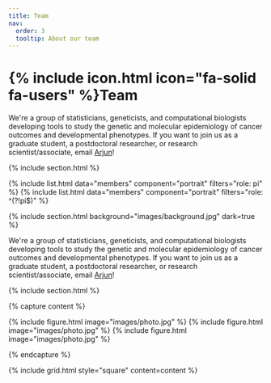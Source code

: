 ```yaml
---
title: Team
nav:
  order: 3
  tooltip: About our team
---
```


# {% include icon.html icon="fa-solid fa-users" %}Team

We're a group of statisticians, geneticists, and computational biologists developing tools to study the
genetic and molecular epidemiology of cancer outcomes and developmental phenotypes. If you want to join us
as a graduate student, a postdoctoral researcher, or research scientist/associate, email
[Arjun](mailto:bhattacharya.a.bt@gmail.com)!

{% include section.html %}

{% include list.html data="members" component="portrait" filters="role: pi" %}
{% include list.html data="members" component="portrait" filters="role: ^(?!pi$)" %}

{% include section.html background="images/background.jpg" dark=true %}

We're a group of statisticians, geneticists, and computational biologists developing tools to study the
genetic and molecular epidemiology of cancer outcomes and developmental phenotypes. If you want to join us
as a graduate student, a postdoctoral researcher, or research scientist/associate, email
[Arjun](mailto:bhattacharya.a.bt@gmail.com)!

{% include section.html %}

{% capture content %}

{% include figure.html image="images/photo.jpg" %}
{% include figure.html image="images/photo.jpg" %}
{% include figure.html image="images/photo.jpg" %}

{% endcapture %}

{% include grid.html style="square" content=content %}
